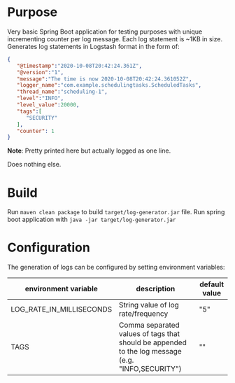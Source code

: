 # Purpose
Very basic Spring Boot application for testing purposes with unique incrementing counter per log message. Each log statement is ~1KB in size. Generates log statements in Logstash format in the form of:
```json
{
   "@timestamp":"2020-10-08T20:42:24.361Z",
   "@version":"1",
   "message":"The time is now 2020-10-08T20:42:24.361052Z",
   "logger_name":"com.example.schedulingtasks.ScheduledTasks",
   "thread_name":"scheduling-1",
   "level":"INFO",
   "level_value":20000,
   "tags":[
      "SECURITY"
   ],
   "counter": 1
}
``` 
**Note**: Pretty printed here but actually logged as one line.

Does nothing else.

# Build
Run `maven clean package` to build `target/log-generator.jar` file. Run spring boot application with `java -jar target/log-generator.jar`

# Configuration
The generation of logs can be configured by setting environment variables:

| environment variable     | description                                                                       | default value |
|--------------------------|-----------------------------------------------------------------------------------|---------------|
| LOG_RATE_IN_MILLISECONDS | String value of log rate/frequency                                                | "5"        |
| TAGS   | Comma separated values of tags that should be appended to the log message (e.g. "INFO,SECURITY")        | ""        |
